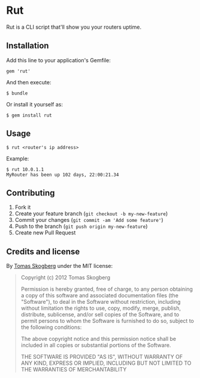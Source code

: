 # Rut

Rut is a CLI script that'll show you your routers uptime.

## Installation

Add this line to your application's Gemfile:

    gem 'rut'

And then execute:

    $ bundle

Or install it yourself as:

    $ gem install rut

## Usage

    $ rut <router's ip address>

Example:
  
    $ rut 10.0.1.1
    MyRouter has been up 102 days, 22:00:21.34

## Contributing

1. Fork it
2. Create your feature branch (`git checkout -b my-new-feature`)
3. Commit your changes (`git commit -am 'Add some feature'`)
4. Push to the branch (`git push origin my-new-feature`)
5. Create new Pull Request

## Credits and license

By [Tomas Skogberg](http://tskogberg.se) under the MIT license:

>  Copyright (c) 2012 Tomas Skogberg
>
>  Permission is hereby granted, free of charge, to any person obtaining a copy
>  of this software and associated documentation files (the "Software"), to deal
>  in the Software without restriction, including without limitation the rights
>  to use, copy, modify, merge, publish, distribute, sublicense, and/or sell
>  copies of the Software, and to permit persons to whom the Software is
>  furnished to do so, subject to the following conditions:
>
>  The above copyright notice and this permission notice shall be included in
>  all copies or substantial portions of the Software.
>
>  THE SOFTWARE IS PROVIDED "AS IS", WITHOUT WARRANTY OF ANY KIND, EXPRESS OR
>  IMPLIED, INCLUDING BUT NOT LIMITED TO THE WARRANTIES OF MERCHANTABILITY
